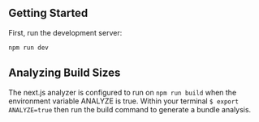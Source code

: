 ## Getting Started

First, run the development server:

```bash
npm run dev
```

## Analyzing Build Sizes

The next.js analyzer is configured to run on `npm run build` when the environment variable ANALYZE is true.
Within your terminal `$ export ANALYZE=true` then run the build command to generate a bundle analysis.

